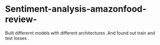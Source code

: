 # Sentiment-analysis-amazonfood-review-
Bulit differernt models with different architectures .And found out train and test losses . 
